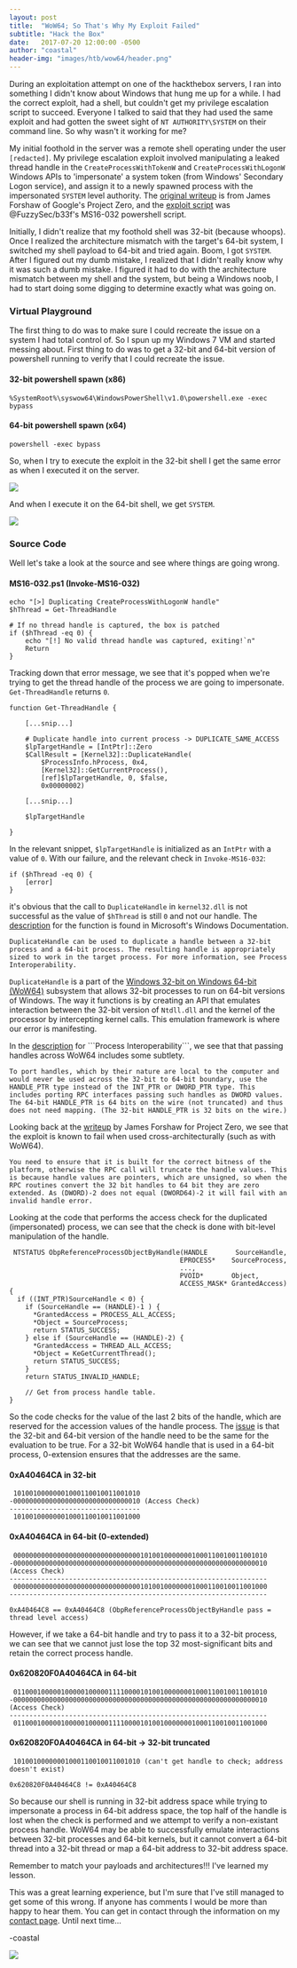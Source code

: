 ```yaml
---
layout: post
title:  "WoW64; So That's Why My Exploit Failed"
subtitle: "Hack the Box"
date:   2017-07-20 12:00:00 -0500
author: "coastal"
header-img: "images/htb/wow64/header.png"
---
```


During an exploitation attempt on one of the hackthebox servers, I ran into something I didn't know about Windows that hung me up for a while. I had the correct exploit, had a shell, but couldn't get my privilege escalation script to succeed. Everyone I talked to said that they had used the same exploit and had gotten the sweet sight of ```NT AUTHORITY\SYSTEM``` on their command line. So why wasn't it working for me?

My initial foothold in the server was a remote shell operating under the user ```[redacted]```. My privilege escalation exploit involved manipulating a leaked thread handle in the ```CreateProcessWithTokenW``` and ```CreateProcessWithLogonW``` Windows APIs to 'impersonate' a system token (from Windows' Secondary Logon service), and assign it to a newly spawned process with the impersonated ```SYSTEM``` level authority. The [original writeup](https://googleprojectzero.blogspot.co.uk/2016/03/exploiting-leaked-thread-handle.html) is from James Forshaw of Google's Project Zero, and the [exploit script](https://github.com/FuzzySecurity/PowerShell-Suite/blob/master/Invoke-MS16-032.ps1) was @FuzzySec/b33f's MS16-032 powershell script. 

Initially, I didn't realize that my foothold shell was 32-bit (because whoops). Once I realized the architecture mismatch with the target's 64-bit system, I switched my shell payload to 64-bit and tried again. Boom, I got ```SYSTEM```. After I figured out my dumb mistake, I realized that I didn't really know why it was such a dumb mistake. I figured it had to do with the architecture mismatch between my shell and the system, but being a Windows noob, I had to start doing some digging to determine exactly what was going on.

### Virtual Playground

The first thing to do was to make sure I could recreate the issue on a system I had total control of. So I spun up my Windows 7 VM and started messing about. First thing to do was to get a 32-bit and 64-bit version of powershell running to verify that I could recreate the issue.

#### 32-bit powershell spawn (x86)

```
%SystemRoot%\syswow64\WindowsPowerShell\v1.0\powershell.exe -exec bypass
```

#### 64-bit powershell spawn (x64) 

```
powershell -exec bypass
```

So, when I try to execute the exploit in the 32-bit shell I get the same error as when I executed it on the server.

<img src="{{ site.baseurl }}/images/htb/wow64/32bit-win7.png">

And when I execute it on the 64-bit shell, we get ```SYSTEM```.

<img src="{{ site.baseurl }}/images/htb/wow64/64bit-win7.png">


### Source Code

Well let's take a look at the source and see where things are going wrong.

#### MS16-032.ps1 (Invoke-MS16-032)

```
echo "[>] Duplicating CreateProcessWithLogonW handle"
$hThread = Get-ThreadHandle

# If no thread handle is captured, the box is patched
if ($hThread -eq 0) {
	echo "[!] No valid thread handle was captured, exiting!`n"
	Return
}
```

Tracking down that error message, we see that it's popped when we're trying to get the thread handle of the process we are going to impersonate. ```Get-ThreadHandle``` returns ```0```.

```
function Get-ThreadHandle {
	
	[...snip...]
	
	# Duplicate handle into current process -> DUPLICATE_SAME_ACCESS
	$lpTargetHandle = [IntPtr]::Zero
	$CallResult = [Kernel32]::DuplicateHandle(
		$ProcessInfo.hProcess, 0x4,
		[Kernel32]::GetCurrentProcess(),
		[ref]$lpTargetHandle, 0, $false,
		0x00000002)

	[...snip...]
	
	$lpTargetHandle

}
```

In the relevant snippet, ```$lpTargetHandle``` is initialized as an ```IntPtr``` with a value of ```0```. With our failure, and the relevant check in ```Invoke-MS16-032```:

```
if ($hThread -eq 0) {
	[error]
}
```

it's obvious that the call to ```DuplicateHandle``` in ```kernel32.dll``` is not successful as the value of ```$hThread``` is still ```0``` and not our handle. The [description](https://msdn.microsoft.com/en-us/library/windows/desktop/ms724251(v=vs.85).aspx) for the function is found in Microsoft's Windows Documentation.

	DuplicateHandle can be used to duplicate a handle between a 32-bit process and a 64-bit process. The resulting handle is appropriately sized to work in the target process. For more information, see Process Interoperability.

```DuplicateHandle``` is a part of the [Windows 32-bit on Windows 64-bit (WoW64)](https://msdn.microsoft.com/en-us/library/windows/desktop/aa384249(v=vs.85).aspx) subsystem that allows 32-bit processes to run on 64-bit versions of Windows. The way it functions is by creating an API that emulates interaction between the 32-bit version of ```Ntdll.dll``` and the kernel of the processor by intercepting kernel calls. This emulation framework is where our error is manifesting.

In the [description](https://msdn.microsoft.com/en-us/library/windows/desktop/aa384231(v=vs.85).aspx) for ```Process Interoperability```, we see that that passing handles across WoW64 includes some subtlety.

	To port handles, which by their nature are local to the computer and would never be used across the 32-bit to 64-bit boundary, use the HANDLE_PTR type instead of the INT_PTR or DWORD_PTR type. This includes porting RPC interfaces passing such handles as DWORD values. The 64-bit HANDLE_PTR is 64 bits on the wire (not truncated) and thus does not need mapping. (The 32-bit HANDLE_PTR is 32 bits on the wire.)

Looking back at the [writeup](https://googleprojectzero.blogspot.co.uk/2016/03/exploiting-leaked-thread-handle.html) by James Forshaw for Project Zero, we see that the exploit is known to fail when used cross-architecturally (such as with WoW64).

	You need to ensure that it is built for the correct bitness of the platform, otherwise the RPC call will truncate the handle values. This is because handle values are pointers, which are unsigned, so when the RPC routines convert the 32 bit handles to 64 bit they are zero extended. As (DWORD)-2 does not equal (DWORD64)-2 it will fail with an invalid handle error.

Looking at the code that performs the access check for the duplicated (impersonated) process, we can see that the check is done with bit-level manipulation of the handle.

```
 NTSTATUS ObpReferenceProcessObjectByHandle(HANDLE       SourceHandle,
                                           EPROCESS*    SourceProcess, 
                                           ..., 
                                           PVOID*       Object, 
                                           ACCESS_MASK* GrantedAccess) {
  if ((INT_PTR)SourceHandle < 0) {
    if (SourceHandle == (HANDLE)-1 ) {
      *GrantedAccess = PROCESS_ALL_ACCESS;
      *Object = SourceProcess;
      return STATUS_SUCCESS;
    } else if (SourceHandle == (HANDLE)-2) {
      *GrantedAccess = THREAD_ALL_ACCESS;
      *Object = KeGetCurrentThread();
      return STATUS_SUCCESS;
    }
    return STATUS_INVALID_HANDLE;
    
    // Get from process handle table.
}
```

So the code checks for the value of the last 2 bits of the handle, which are reserved for the accession values of the handle process. The [issue](https://blogs.msdn.microsoft.com/larryosterman/2005/01/31/transfering-a-pointer-across-processes/) is that the 32-bit and 64-bit version of the handle need to be the same for the evaluation to be true. For a 32-bit WoW64 handle that is used in a 64-bit process, 0-extension ensures that the addresses are the same.

#### 0xA40464CA in 32-bit

```
 10100100000001000110010011001010
-00000000000000000000000000000010 (Access Check)
---------------------------------
 10100100000001000110010011001000
```

#### 0xA40464CA in 64-bit (0-extended)

```
 0000000000000000000000000000000010100100000001000110010011001010
-0000000000000000000000000000000000000000000000000000000000000010 (Access Check)
-----------------------------------------------------------------
 0000000000000000000000000000000010100100000001000110010011001000
-----------------------------------------------------------------
```

```
0xA40464C8 == 0xA40464C8 (ObpReferenceProcessObjectByHandle pass = thread level access)
```

However, if we take a 64-bit handle and try to pass it to a 32-bit process, we can see that we cannot just lose the top 32 most-significant bits and retain the correct process handle.

#### 0x620820F0A40464CA in 64-bit

```
 0110001000001000001000001111000010100100000001000110010011001010
-0000000000000000000000000000000000000000000000000000000000000010 (Access Check)
-----------------------------------------------------------------
 0110001000001000001000001111000010100100000001000110010011001000
```

#### 0x620820F0A40464CA in 64-bit -> 32-bit truncated

```
 10100100000001000110010011001010 (can't get handle to check; address doesn't exist)

```

```
0x620820F0A40464C8 != 0xA40464C8 
```

So because our shell is running in 32-bit address space while trying to impersonate a process in 64-bit address space, the top half of the handle is lost when the check is performed and we attempt to verify a non-existant process handle. WoW64 may be able to successfully emulate interactions between 32-bit processes and 64-bit kernels, but it cannot convert a 64-bit thread into a 32-bit thread or map a 64-bit address to 32-bit address space.

Remember to match your payloads and architectures!!! I've learned my lesson.

This was a great learning experience, but I'm sure that I've still managed to get some of this wrong. If anyone has comments I would be more than happy to hear them. You can get in contact through the information on my [contact page](https://spencerdodd.github.io/spencerdodd.github.io/contact/). Until next time...

-coastal

<img src="{{ site.baseurl }}/images/htb/wow64/iamroot.png">


















